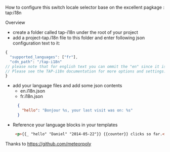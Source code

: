How to configure this switch locale selector base on the excellent pagkage : tap:i18n

Overview
+ create a folder called tap-i18n under the root of your project
+ add a project-tap.i18n file to this folder and enter following json configuration text to it:
```javascript
{
  "supported_languages": ["fr"], 
  "cdn_path": "/tap-i18n"
// please note that for english text you can ommit the "en" since it is loaded by default  
// Please see the TAP-i18n documentation for more options and settings: https://github.com/TAPevents/tap-i18n
}
```
+ add your language files and add some json contents
  - en.i18n.json
  - fr.i18n.json
  ```json
    {
      "hello": "Bonjour %s, your last visit was on: %s"
    }
  ```
+ Reference your language blocks in your templates
  ```html
   <p>{{_ "hello" "Daniel" "2014-05-22"}} {{counter}} clicks so far.</p>
   ```
Thanks to https://github.com/meteorpoly
